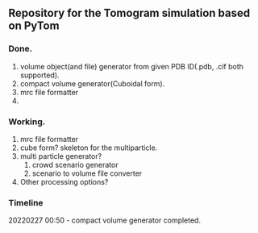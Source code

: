## Repository for the Tomogram simulation based on PyTom

### Done.
1. volume object(and file) generator from given PDB ID(.pdb, .cif both supported).   
2. compact volume generator(Cuboidal form).   
3. mrc file formatter
4. 
### Working.   
1. mrc file formatter
2. cube form? skeleton for the multiparticle.
3. multi particle generator?
   1. crowd scenario generator   
   2. scenario to volume file converter
4. Other processing options?


### Timeline
20220227 00:50 - compact volume generator completed.   
